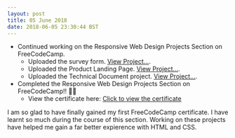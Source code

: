 ```yaml
---
layout: post
title: 05 June 2018 
date: 2018-06-05 23:30:44 BST
---
```


+ Continued working on the Responsive Web Design Projects Section on FreeCodeCamp.
  - Uploaded the survey form. [View Project...](https://codepen.io/JackTheWebDev/full/ZRQLdP).
  - Uploaded the Product Landing Page. [View Project...](https://codepen.io/JackTheWebDev/full/eKJoPN).
  - Uploaded the Technical Document project. [View Project...](https://codepen.io/JackTheWebDev/full/qKZbRb).
+ Completed the Responsive Web Design Projects Section on FreeCodeCamp!! 🎉🎊
  - View the certificate here: [Click to view the certificate](https://www.freecodecamp.org/certification/jackwebdev/responsive-web-design)
  
 I am so glad to have finally gained my first FreeCodeCamp certificate. I have learnt so much during the course of this section. Working on these projects have helped me gain a far better expierence with HTML and CSS.
  
  
 
